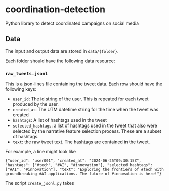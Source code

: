 # coordination-detection

Python library to detect coordinated campaigns on social media

## Data

The input and output data are stored in `data/{folder}`.

Each folder should have the following data resource:

### `raw_tweets.jsonl`

This is a json-lines file containing the tweet data. Each row should have the following keys:

- `user_id`: The id string of the user. This is repeated for each tweet produced by the user.
- `created_at`: The UTM datetime string for the time when the tweet was created
- `hashtags`: A list of hashtags used in the tweet
- `selected_hashtags`: a list of hashtags used in the tweet that also were selected by the narrative feature selection process. These are a subset of hashtags.
- `text`: the raw tweet text. The hashtags are contained in the tweet.

For example, a line might look like

```
{"user_id": "user001", "created_at": "2024-06-25T09:30:15Z", "hashtags": ["#tech", "#AI", "#innovation"], "selected_hashtags": ["#AI", "#innovation"], "text": "Exploring the frontiers of #tech with groundbreaking #AI applications. The future of #innovation is here!"}
```

The script `create_jsonl.py` takes 